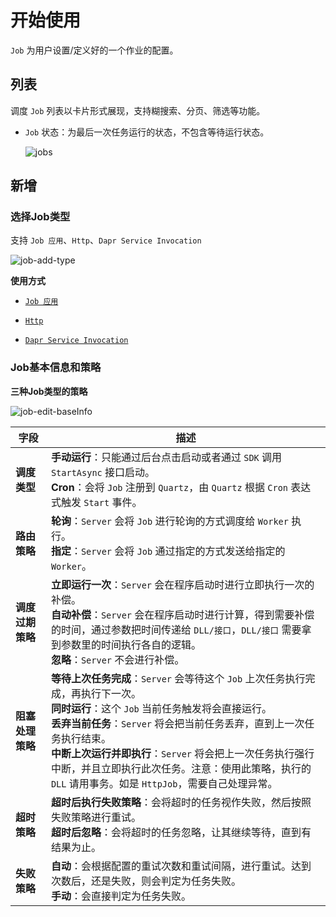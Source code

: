# 开始使用

`Job` 为用户设置/定义好的一个作业的配置。

## 列表

调度 `Job` 列表以卡片形式展现，支持糊搜索、分页、筛选等功能。

- `Job` 状态：为最后一次任务运行的状态，不包含等待运行状态。

  ![jobs](http://cdn.masastack.com/stack/doc/scheduler/jobs.png)


## 新增

### 选择Job类型

支持 `Job 应用`、`Http`、`Dapr Service Invocation`

![job-add-type](http://cdn.masastack.com/stack/doc/scheduler/job-add-type.png)

**使用方式**

   - [`Job 应用`](stack/scheduler/use-guide/scheduler-job-app)

   - [`Http`](stack/scheduler/use-guide/scheduler-http)

   - [`Dapr Service Invocation`](stack/scheduler/use-guide/scheduler-dapr)


### Job基本信息和策略

**三种Job类型的策略**

![job-edit-baseInfo](http://cdn.masastack.com/stack/doc/scheduler/job-edit-baseInfo.png)

| **字段** | **描述** |
| --- | --- |
| **调度类型** | **手动运行**：只能通过后台点击启动或者通过 `SDK` 调用 `StartAsync` 接口启动。<br/>**Cron**：会将 `Job` 注册到 `Quartz`，由 `Quartz` 根据 `Cron` 表达式触发 `Start` 事件。 |
| **路由策略** | **轮询**：`Server` 会将 `Job` 进行轮询的方式调度给 `Worker` 执行。<br/>**指定**：`Server` 会将 `Job` 通过指定的方式发送给指定的 `Worker`。 |
| **调度过期策略** | **立即运行一次**：`Server` 会在程序启动时进行立即执行一次的补偿。<br/>**自动补偿**：`Server` 会在程序启动时进行计算，得到需要补偿的时间，通过参数把时间传递给 `DLL/接口`，`DLL/接口` 需要拿到参数里的时间执行各自的逻辑。<br/>**忽略**：`Server` 不会进行补偿。 |
| **阻塞处理策略** | **等待上次任务完成**：`Server` 会等待这个 `Job` 上次任务执行完成，再执行下一次。<br/>**同时运行**：这个 `Job` 当前任务触发将会直接运行。<br/>**丢弃当前任务**：`Server` 将会把当前任务丢弃，直到上一次任务执行结束。<br/>**中断上次运行并即执行**：`Server` 将会把上一次任务执行强行中断，并且立即执行此次任务。注意：使用此策略，执行的 `DLL` 请用事务。如是 `HttpJob`，需要自己处理异常。 |
| **超时策略** | **超时后执行失败策略**：会将超时的任务视作失败，然后按照失败策略进行重试。<br/>**超时后忽略**：会将超时的任务忽略，让其继续等待，直到有结果为止。 |
| **失败策略** | **自动**：会根据配置的重试次数和重试间隔，进行重试。达到次数后，还是失败，则会判定为任务失败。<br/>**手动**：会直接判定为任务失败。 |

